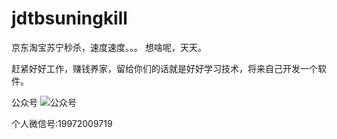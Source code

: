 # jdtbsuningkill
京东淘宝苏宁秒杀，速度速度。。。
想啥呢，天天。

赶紧好好工作，赚钱养家，留给你们的话就是好好学习技术，将来自己开发一个软件。

公众号 
![公众号](https://github.com/niuh-dev/jdtbsuningkill/blob/main/qrcode_for_gh_c982d528664c_258.jpg)


个人微信号:19972009719
